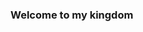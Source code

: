 ### Welcome to my kingdom

<!--
Draft:
Working on - Bell AVR 2024-25
Learning - Java & C++/C (in the future)
Interested in - Automation of repetitive tasks
I like saving nanoseconds by optimizing if statements
Reach me info?

**Jurassic001/Jurassic001** is a ✨ _special_ ✨ repository because its `README.md` (this file) appears on your GitHub profile.

Here are some ideas to get you started:

- 🔭 I’m currently working on ...
- 🌱 I’m currently learning ...
- 👯 I’m looking to collaborate on ...
- 🤔 I’m looking for help with ...
- 💬 Ask me about ...
- 📫 How to reach me: ...
- 😄 Pronouns: ...
- ⚡ Fun fact: ...
-->
